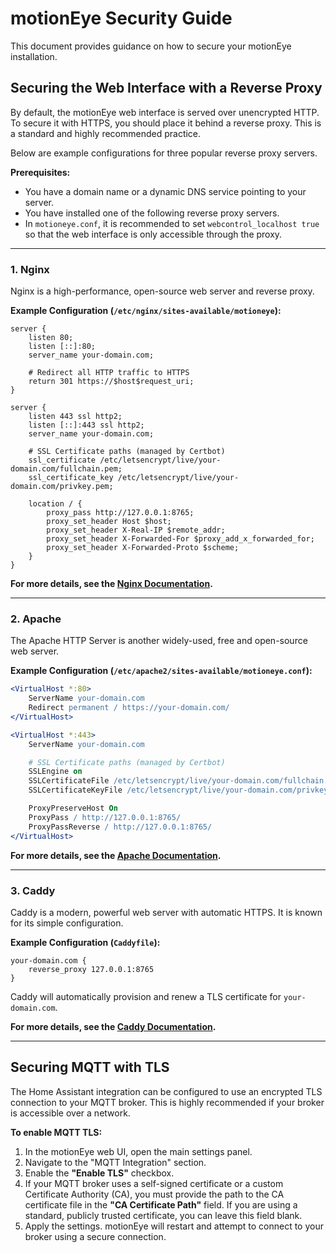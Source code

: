 # motionEye Security Guide

This document provides guidance on how to secure your motionEye installation.

## Securing the Web Interface with a Reverse Proxy

By default, the motionEye web interface is served over unencrypted HTTP. To secure it with HTTPS, you should place it behind a reverse proxy. This is a standard and highly recommended practice.

Below are example configurations for three popular reverse proxy servers.

**Prerequisites:**
*   You have a domain name or a dynamic DNS service pointing to your server.
*   You have installed one of the following reverse proxy servers.
*   In `motioneye.conf`, it is recommended to set `webcontrol_localhost true` so that the web interface is only accessible through the proxy.

---

### 1. Nginx

Nginx is a high-performance, open-source web server and reverse proxy.

**Example Configuration (`/etc/nginx/sites-available/motioneye`):**
```nginx
server {
    listen 80;
    listen [::]:80;
    server_name your-domain.com;

    # Redirect all HTTP traffic to HTTPS
    return 301 https://$host$request_uri;
}

server {
    listen 443 ssl http2;
    listen [::]:443 ssl http2;
    server_name your-domain.com;

    # SSL Certificate paths (managed by Certbot)
    ssl_certificate /etc/letsencrypt/live/your-domain.com/fullchain.pem;
    ssl_certificate_key /etc/letsencrypt/live/your-domain.com/privkey.pem;

    location / {
        proxy_pass http://127.0.0.1:8765;
        proxy_set_header Host $host;
        proxy_set_header X-Real-IP $remote_addr;
        proxy_set_header X-Forwarded-For $proxy_add_x_forwarded_for;
        proxy_set_header X-Forwarded-Proto $scheme;
    }
}
```

**For more details, see the [Nginx Documentation](https://nginx.org/en/docs/).**

---

### 2. Apache

The Apache HTTP Server is another widely-used, free and open-source web server.

**Example Configuration (`/etc/apache2/sites-available/motioneye.conf`):**
```apache
<VirtualHost *:80>
    ServerName your-domain.com
    Redirect permanent / https://your-domain.com/
</VirtualHost>

<VirtualHost *:443>
    ServerName your-domain.com

    # SSL Certificate paths (managed by Certbot)
    SSLEngine on
    SSLCertificateFile /etc/letsencrypt/live/your-domain.com/fullchain.pem
    SSLCertificateKeyFile /etc/letsencrypt/live/your-domain.com/privkey.pem

    ProxyPreserveHost On
    ProxyPass / http://127.0.0.1:8765/
    ProxyPassReverse / http://127.0.0.1:8765/
</VirtualHost>
```

**For more details, see the [Apache Documentation](https://httpd.apache.org/docs/).**

---

### 3. Caddy

Caddy is a modern, powerful web server with automatic HTTPS. It is known for its simple configuration.

**Example Configuration (`Caddyfile`):**
```
your-domain.com {
    reverse_proxy 127.0.0.1:8765
}
```
Caddy will automatically provision and renew a TLS certificate for `your-domain.com`.

**For more details, see the [Caddy Documentation](https://caddyserver.com/docs/).**

---

## Securing MQTT with TLS

The Home Assistant integration can be configured to use an encrypted TLS connection to your MQTT broker. This is highly recommended if your broker is accessible over a network.

**To enable MQTT TLS:**
1.  In the motionEye web UI, open the main settings panel.
2.  Navigate to the "MQTT Integration" section.
3.  Enable the **"Enable TLS"** checkbox.
4.  If your MQTT broker uses a self-signed certificate or a custom Certificate Authority (CA), you must provide the path to the CA certificate file in the **"CA Certificate Path"** field. If you are using a standard, publicly trusted certificate, you can leave this field blank.
5.  Apply the settings. motionEye will restart and attempt to connect to your broker using a secure connection.
```
